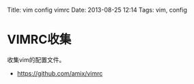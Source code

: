 Title: vim config vimrc 
Date: 2013-08-25 12:14
Tags: vim, config

# VIMRC收集

收集vim的配置文件。


*  https://github.com/amix/vimrc

